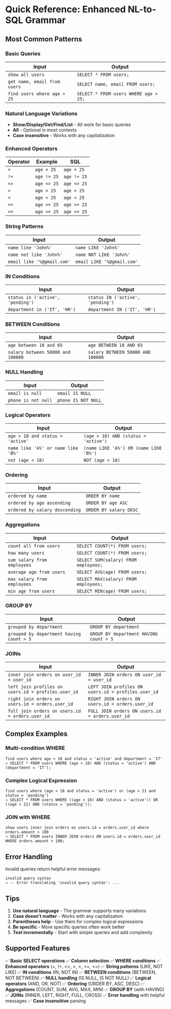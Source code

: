 # Quick Reference: Enhanced NL-to-SQL Grammar

## Most Common Patterns

### Basic Queries

| Input                        | Output                                |
| ---------------------------- | ------------------------------------- |
| `show all users`             | `SELECT * FROM users;`                |
| `get name, email from users` | `SELECT name, email FROM users;`      |
| `find users where age > 25`  | `SELECT * FROM users WHERE age > 25;` |

### Natural Language Variations

- **Show/Display/Get/Find/List** - All work for basic queries
- **All** - Optional in most contexts
- **Case insensitive** - Works with any capitalization

### Enhanced Operators

| Operator | Example     | SQL         |
| -------- | ----------- | ----------- |
| `=`      | `age = 25`  | `age = 25`  |
| `!=`     | `age != 25` | `age != 25` |
| `<>`     | `age <> 25` | `age <> 25` |
| `>`      | `age > 25`  | `age > 25`  |
| `<`      | `age < 25`  | `age < 25`  |
| `>=`     | `age >= 25` | `age >= 25` |
| `<=`     | `age <= 25` | `age <= 25` |

### String Patterns

| Input                      | Output                     |
| -------------------------- | -------------------------- |
| `name like 'John%'`        | `name LIKE 'John%'`        |
| `name not like 'John%'`    | `name NOT LIKE 'John%'`    |
| `email like '%@gmail.com'` | `email LIKE '%@gmail.com'` |

### IN Conditions

| Input                             | Output                            |
| --------------------------------- | --------------------------------- |
| `status in ('active', 'pending')` | `status IN ('active', 'pending')` |
| `department in ('IT', 'HR')`      | `department IN ('IT', 'HR')`      |

### BETWEEN Conditions

| Input                             | Output                            |
| --------------------------------- | --------------------------------- |
| `age between 18 and 65`           | `age BETWEEN 18 AND 65`           |
| `salary between 50000 and 100000` | `salary BETWEEN 50000 AND 100000` |

### NULL Handling

| Input               | Output              |
| ------------------- | ------------------- |
| `email is null`     | `email IS NULL`     |
| `phone is not null` | `phone IS NOT NULL` |

### Logical Operators

| Input                              | Output                                 |
| ---------------------------------- | -------------------------------------- |
| `age > 18 and status = 'active'`   | `(age > 18) AND (status = 'active')`   |
| `name like 'A%' or name like 'B%'` | `(name LIKE 'A%') OR (name LIKE 'B%')` |
| `not (age < 18)`                   | `NOT (age < 18)`                       |

### Ordering

| Input                          | Output                 |
| ------------------------------ | ---------------------- |
| `ordered by name`              | `ORDER BY name`        |
| `ordered by age ascending`     | `ORDER BY age ASC`     |
| `ordered by salary descending` | `ORDER BY salary DESC` |

### Aggregations

| Input                       | Output                               |
| --------------------------- | ------------------------------------ |
| `count all from users`      | `SELECT COUNT(*) FROM users;`        |
| `how many users`            | `SELECT COUNT(*) FROM users;`        |
| `sum salary from employees` | `SELECT SUM(salary) FROM employees;` |
| `average age from users`    | `SELECT AVG(age) FROM users;`        |
| `max salary from employees` | `SELECT MAX(salary) FROM employees;` |
| `min age from users`        | `SELECT MIN(age) FROM users;`        |

### GROUP BY

| Input                                    | Output                                 |
| ---------------------------------------- | -------------------------------------- |
| `grouped by department`                  | `GROUP BY department`                  |
| `grouped by department having count > 5` | `GROUP BY department HAVING count > 5` |

### JOINs

| Input                                               | Output                                              |
| --------------------------------------------------- | --------------------------------------------------- |
| `inner join orders on user_id = user_id`            | `INNER JOIN orders ON user_id = user_id`            |
| `left join profiles on users.id = profiles.user_id` | `LEFT JOIN profiles ON users.id = profiles.user_id` |
| `right join orders on users.id = orders.user_id`    | `RIGHT JOIN orders ON users.id = orders.user_id`    |
| `full join orders on users.id = orders.user_id`     | `FULL JOIN orders ON users.id = orders.user_id`     |

## Complex Examples

### Multi-condition WHERE

```
find users where age > 18 and status = 'active' and department = 'IT'
→ SELECT * FROM users WHERE (age > 18) AND (status = 'active') AND (department = 'IT');
```

### Complex Logical Expression

```
find users where (age > 18 and status = 'active') or (age > 21 and status = 'pending')
→ SELECT * FROM users WHERE ((age > 18) AND (status = 'active')) OR ((age > 21) AND (status = 'pending'));
```

### JOIN with WHERE

```
show users inner join orders on users.id = orders.user_id where orders.amount > 100
→ SELECT * FROM users INNER JOIN orders ON users.id = orders.user_id WHERE orders.amount > 100;
```

## Error Handling

Invalid queries return helpful error messages:

```
invalid query syntax
→ -- Error translating 'invalid query syntax': ...
```

## Tips

1. **Use natural language** - The grammar supports many variations
2. **Case doesn't matter** - Works with any capitalization
3. **Parentheses help** - Use them for complex logical expressions
4. **Be specific** - More specific queries often work better
5. **Test incrementally** - Start with simple queries and add complexity

## Supported Features

✅ **Basic SELECT operations**
✅ **Column selection**
✅ **WHERE conditions**
✅ **Enhanced operators** (=, !=, <>, >, <, >=, <=)
✅ **String patterns** (LIKE, NOT LIKE)
✅ **IN conditions** (IN, NOT IN)
✅ **BETWEEN conditions** (BETWEEN, NOT BETWEEN)
✅ **NULL handling** (IS NULL, IS NOT NULL)
✅ **Logical operators** (AND, OR, NOT)
✅ **Ordering** (ORDER BY, ASC, DESC)
✅ **Aggregations** (COUNT, SUM, AVG, MAX, MIN)
✅ **GROUP BY** (with HAVING)
✅ **JOINs** (INNER, LEFT, RIGHT, FULL, CROSS)
✅ **Error handling** with helpful messages
✅ **Case insensitive** parsing

